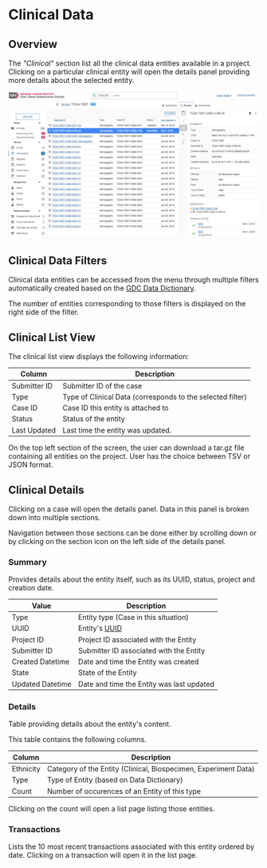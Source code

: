 # Clinical Data

## Overview

The _"Clinical"_ section list all the clinical data entities available in a project. Clicking on a particular clinical entity will open the details panel providing more details about the selected entity.

[![GDC Submission Cases Default View](images/GDC_Submission_Clinical_Default.png)](images/GDC_Submission_Clinical_Default.png "Click to see the full image.")

## Clinical Data Filters

Clinical data entities can be accessed from the menu through multiple filters automatically created based on the [GDC Data Dictionary](../../Dictionary/index.md). 

The number of entities corresponding to those filters is displayed on the right side of the filter.

## Clinical List View

The clinical list view displays the following information:

|Column|Description|
| --- | --- |
| Submitter ID | Submitter ID of the case |
| Type | Type of Clinical Data (corresponds to the selected filter)|
| Case ID | Case ID this entity is attached to |
| Status | Status of the entity |
| Last Updated | Last time the entity was updated. |

On the top left section of the screen, the user can download a tar.gz file containing all entities on the project. User has the choice between TSV or JSON format.

## Clinical Details

Clicking on a case will open the details panel. Data in this panel is broken down into multiple sections.

Navigation between those sections can be done either by scrolling down or by clicking on the section icon on the left side of the details panel.

### Summary

Provides details about the entity itself, such as its UUID, status, project and creation date.

|Value|Description|
| --- | --- |
| Type | Entity type (Case in this situation)  |
| UUID | Entity's [UUID](https://en.wikipedia.org/wiki/Universally_unique_identifier) |
| Project ID | Project ID associated with the Entity |
| Submitter ID | Submitter ID associated with the Entity |
| Created Datetime | Date and time the Entity was created |
| State | State of the Entity |
| Updated Datetime | Date and time the Entity was last updated |

### Details

Table providing details about the entity's content.

This table contains the following columns.

|Column|Description|
| --- | --- |
| Ethnicity | Category of the Entity (Clinical, Biospecimen, Experiment Data)  |
| Type | Type of Entity (based on Data Dictionary)  |
| Count | Number of occurences of an Entity of this type |

Clicking on the count will open a list page listing those entities.


### Transactions

Lists the 10 most recent transactions associated with this entity ordered by date. Clicking on a transaction will open it in the list page.
